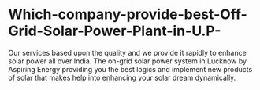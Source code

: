 # Which-company-provide-best-Off-Grid-Solar-Power-Plant-in-U.P-
Our services based upon the quality and we provide it rapidly to enhance solar power all over India.  The on-grid solar power system in Lucknow by Aspiring Energy providing you the best logics and implement new products of solar that makes help into enhancing your solar dream dynamically.
